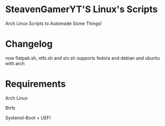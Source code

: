 # SteavenGamerYT'S Linux's Scripts
Arch Linux Scripts to Automade Some Things! 
 

# Changelog
now flatpak.sh, ntfs.sh and stv.sh supports fedora and debian and ubuntu with arch 


# Requirements
Arch Linux

Btrfs

Systemd-Boot + UEFI
